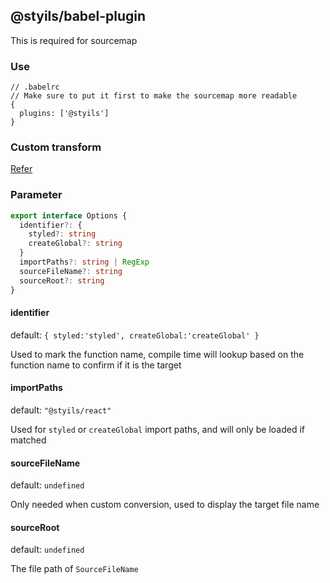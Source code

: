 ## @styils/babel-plugin

This is required for sourcemap

### Use

```json5
// .babelrc
// Make sure to put it first to make the sourcemap more readable
{
  plugins: ['@styils']
}
```

### Custom transform

[Refer](../docs/vite.config.ts)

### Parameter

```typescript
export interface Options {
  identifier?: {
    styled?: string
    createGlobal?: string
  }
  importPaths?: string | RegExp
  sourceFileName?: string
  sourceRoot?: string
}
```

#### identifier

default: `{ styled:'styled', createGlobal:'createGlobal' }`

Used to mark the function name, compile time will lookup based on the function name to confirm if it is the target

#### importPaths

default: `"@styils/react"`

Used for `styled` or `createGlobal` import paths, and will only be loaded if matched

#### sourceFileName

default: `undefined`

Only needed when custom conversion, used to display the target file name

#### sourceRoot

default: `undefined`

The file path of `SourceFileName`
